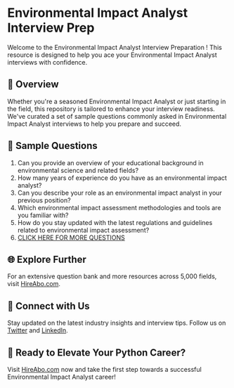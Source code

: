# Environmental Impact Analyst Interview Prep

Welcome to the Environmental Impact Analyst Interview Preparation ! This resource is designed to help you ace your Environmental Impact Analyst interviews with confidence.

## 🚀 Overview

Whether you're a seasoned Environmental Impact Analyst or just starting in the field, this repository is tailored to enhance your interview readiness. We've curated a set of sample questions commonly asked in Environmental Impact Analyst interviews to help you prepare and succeed.

## 📝 Sample Questions

1. Can you provide an overview of your educational background in environmental science and related fields?
2. How many years of experience do you have as an environmental impact analyst?
3. Can you describe your role as an environmental impact analyst in your previous position?
4. Which environmental impact assessment methodologies and tools are you familiar with?
5. How do you stay updated with the latest regulations and guidelines related to environmental impact assessment?
6. [CLICK HERE FOR MORE QUESTIONS](https://hireabo.com/job/10_1_37/Environmental%20Impact%20Analyst)

## 🌐 Explore Further

For an extensive question bank and more resources across 5,000 fields, visit [HireAbo.com](https://www.hireabo.com).

## 📱 Connect with Us

Stay updated on the latest industry insights and interview tips. Follow us on [Twitter](https://twitter.com/hireabo) and [LinkedIn](https://www.linkedin.com/in/hire-abo-3609972a8/).

## 🚀 Ready to Elevate Your Python Career?

Visit [HireAbo.com](https://www.hireabo.com) now and take the first step towards a successful Environmental Impact Analyst career!